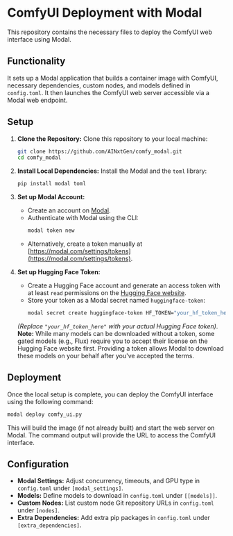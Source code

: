 # ComfyUI Deployment with Modal

This repository contains the necessary files to deploy the ComfyUI web interface using Modal.

## Functionality

It sets up a Modal application that builds a container image with ComfyUI, necessary dependencies, custom nodes, and models defined in `config.toml`. It then launches the ComfyUI web server accessible via a Modal web endpoint.

## Setup

1.  **Clone the Repository:**
    Clone this repository to your local machine:
    ```bash
    git clone https://github.com/AINxtGen/comfy_modal.git
    cd comfy_modal
    ```

2.  **Install Local Dependencies:**
    Install the Modal and the `toml` library:
    ```bash
    pip install modal toml
    ```

3.  **Set up Modal Account:**
    - Create an account on [Modal](https://modal.com/).
    - Authenticate with Modal using the CLI:
      ```bash
      modal token new
      ```
    - Alternatively, create a token manually at [https://modal.com/settings/tokens](https://modal.com/settings/tokens).

4.  **Set up Hugging Face Token:**
    - Create a Hugging Face account and generate an access token with at least `read` permissions on the [Hugging Face website](https://huggingface.co/settings/tokens).
    - Store your token as a Modal secret named `huggingface-token`:
      ```bash
      modal secret create huggingface-token HF_TOKEN="your_hf_token_here"
      ```
    *(Replace `"your_hf_token_here"` with your actual Hugging Face token)*.
    **Note:** While many models can be downloaded without a token, some gated models (e.g., Flux) require you to accept their license on the Hugging Face website first. Providing a token allows Modal to download these models on your behalf after you've accepted the terms.

## Deployment

Once the local setup is complete, you can deploy the ComfyUI interface using the following command:

```bash
modal deploy comfy_ui.py
```

This will build the image (if not already built) and start the web server on Modal. The command output will provide the URL to access the ComfyUI interface.

## Configuration

-   **Modal Settings:** Adjust concurrency, timeouts, and GPU type in `config.toml` under `[modal_settings]`.
-   **Models:** Define models to download in `config.toml` under `[[models]]`.
-   **Custom Nodes:** List custom node Git repository URLs in `config.toml` under `[nodes]`.
-   **Extra Dependencies:** Add extra pip packages in `config.toml` under `[extra_dependencies]`.
